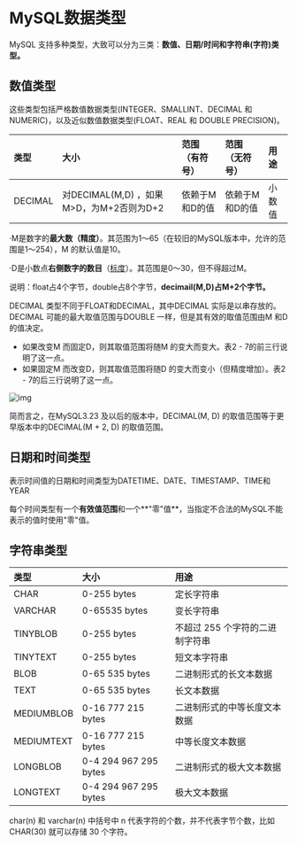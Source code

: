 # MySQL数据类型

MySQL 支持多种类型，大致可以分为三类：**数值、日期/时间和字符串(字符)类型。**

## 数值类型

这些类型包括严格数值数据类型(INTEGER、SMALLINT、DECIMAL 和 NUMERIC)，以及近似数值数据类型(FLOAT、REAL 和 DOUBLE PRECISION)。

| 类型    | 大小                                     | 范围（有符号） | 范围（无符号） | 用途   |
| :------ | :--------------------------------------- | :------------- | :------------- | :----- |
| DECIMAL | 对DECIMAL(M,D) ，如果M>D，为M+2否则为D+2 | 依赖于M和D的值 | 依赖于M和D的值 | 小数值 |

·M是数字的**最大数（精度）**。其范围为1～65（在较旧的MySQL版本中，允许的范围是1～254），M 的默认值是10。

·D是小数点**右侧数字的数目**（[标度](https://www.baidu.com/s?wd=标度&tn=24004469_oem_dg&rsv_dl=gh_pl_sl_csd)）。其范围是0～30，但不得超过M。

说明：float占4个字节，double占8个字节，**decimail(M,D)占M+2个字节。**



DECIMAL 类型不同于FLOAT和DECIMAL，其中DECIMAL 实际是以串存放的。DECIMAL 可能的最大取值范围与DOUBLE 一样，但是其有效的取值范围由M 和D 的值决定。

* 如果改变M 而固定D，则其取值范围将随M 的变大而变大。表2 - 7的前三行说明了这一点。
* 如果固定M 而改变D，则其取值范围将随D 的变大而变小（但精度增加）。表2 - 7的后三行说明了这一点。

![img](https://images2015.cnblogs.com/blog/568199/201706/568199-20170630101705258-1372260551.png)

简而言之，在MySQL3.23 及以后的版本中，DECIMAL(M, D) 的取值范围等于更早版本中的DECIMAL(M + 2, D) 的取值范围。

## 日期和时间类型

表示时间值的日期和时间类型为DATETIME、DATE、TIMESTAMP、TIME和YEAR

每个时间类型有一个**有效值范围**和一个**"零"值**，当指定不合法的MySQL不能表示的值时使用"零"值。

## 字符串类型

| 类型       | 大小                  | 用途                            |
| :--------- | :-------------------- | :------------------------------ |
| CHAR       | 0-255 bytes           | 定长字符串                      |
| VARCHAR    | 0-65535 bytes         | 变长字符串                      |
| TINYBLOB   | 0-255 bytes           | 不超过 255 个字符的二进制字符串 |
| TINYTEXT   | 0-255 bytes           | 短文本字符串                    |
| BLOB       | 0-65 535 bytes        | 二进制形式的长文本数据          |
| TEXT       | 0-65 535 bytes        | 长文本数据                      |
| MEDIUMBLOB | 0-16 777 215 bytes    | 二进制形式的中等长度文本数据    |
| MEDIUMTEXT | 0-16 777 215 bytes    | 中等长度文本数据                |
| LONGBLOB   | 0-4 294 967 295 bytes | 二进制形式的极大文本数据        |
| LONGTEXT   | 0-4 294 967 295 bytes | 极大文本数据                    |

char(n) 和 varchar(n) 中括号中 n 代表字符的个数，并不代表字节个数，比如 CHAR(30) 就可以存储 30 个字符。

